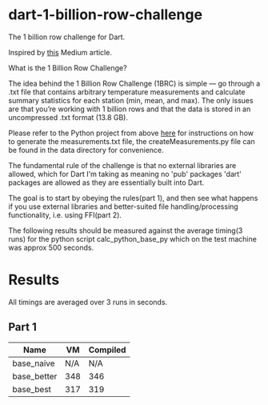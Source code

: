 # dart-1-billion-row-challenge
The 1 billion  row challenge for Dart.

Inspired by [this](https://medium.com/towards-data-science/python-one-billion-row-challenge-from-10-minutes-to-4-seconds-0718662b303e) Medium article. 

What is the 1 Billion Row Challenge?

The idea behind the 1 Billion Row Challenge (1BRC) is simple — go through a .txt file that contains arbitrary temperature measurements and calculate summary statistics for each station (min, mean, and max). The only issues are that you’re working with 1 billion rows and that the data is stored in an uncompressed .txt format (13.8 GB).

Please refer to the Python project from above [here](https://github.com/shamblett/dart-1-billion-row-challenge) for instructions on how to generate the measurements.txt file,
the createMeasurements.py file can be found in the data directory for convenience.

The fundamental rule of the challenge is that no external libraries are allowed, which for Dart I'm taking as meaning no 'pub' packages 'dart' packages are allowed as they are
essentially built into Dart.


The goal is to start by obeying the rules(part 1), and then see what happens if you use external libraries and 
better-suited file handling/processing functionality, i.e. using FFI(part 2).

The following results should be measured against the average timing(3 runs) for the python script calc_python_base_py
which on the test machine was approx 500 seconds.

# Results

All timings are averaged over 3 runs in seconds.

## Part 1



| Name        | VM  | Compiled   |
|-------------|-----|------------|
| base_naive  | N/A | N/A        |
| base_better | 348 | 346        |
| base_best   | 317 | 319        |
